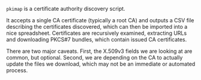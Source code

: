`pkimap` is a certificate authority discovery script.

It accepts a single CA certificate (typically a root CA) and outputs a CSV file describing the certificates discovered, which can then be imported into a nice spreadsheet. Certificates are recursively examined, extracting URLs and downloading PKCS#7 bundles, which contain issued CA certificates.

There are two major caveats. First, the X.509v3 fields we are looking at are common, but optional. Second, we are depending on the CA to actually update the files we download, which may not be an immediate or automated process.

